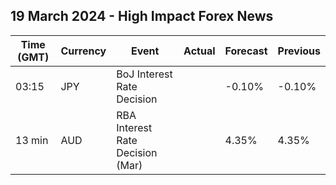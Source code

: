 ## 19 March 2024 - High Impact Forex News

| Time (GMT) | Currency | Event | Actual | Forecast | Previous |
|------|----------|-------|--------|----------|----------|
| 03:15 | JPY | BoJ Interest Rate Decision |  | -0.10% | -0.10% |
| 13 min | AUD | RBA Interest Rate Decision (Mar) |  | 4.35% | 4.35% |
